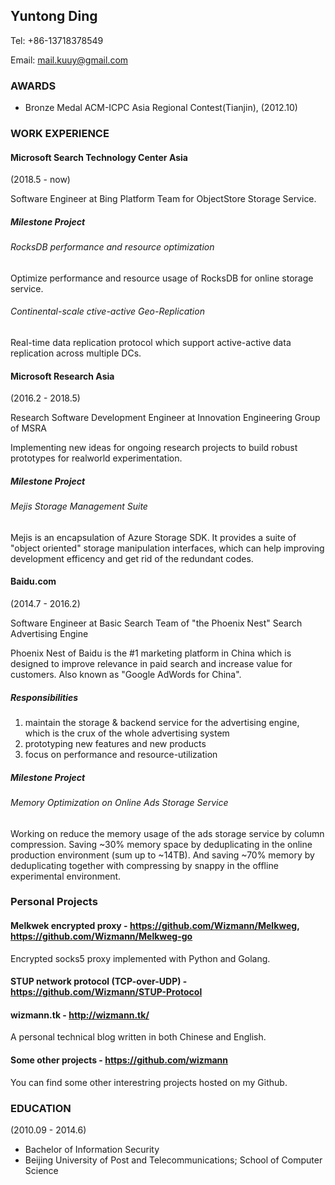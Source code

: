 ## Yuntong Ding

Tel: +86-13718378549

Email: mail.kuuy@gmail.com

### AWARDS

* Bronze Medal 
ACM-ICPC Asia Regional Contest(Tianjin), (2012.10)

### WORK EXPERIENCE

#### Microsoft Search Technology Center Asia

(2018.5 - now)

Software Engineer at Bing Platform Team for ObjectStore Storage Service.

##### Milestone Project

###### RocksDB performance and resource optimization

Optimize performance and resource usage of RocksDB for online storage service.

###### Continental-scale ctive-active Geo-Replication

Real-time data replication protocol which support active-active data replication across multiple DCs. 

#### Microsoft Research Asia

(2016.2 - 2018.5)

Research Software Development Engineer at Innovation Engineering Group of MSRA

Implementing new ideas for ongoing research projects to build robust prototypes for realworld experimentation.

##### Milestone Project

###### Mejis Storage Management Suite

Mejis is an encapsulation of Azure Storage SDK. It provides a suite of "object oriented" storage manipulation interfaces, which can help improving development efficency and get rid of the redundant codes.

#### Baidu.com

(2014.7 - 2016.2)

Software Engineer at Basic Search Team of "the Phoenix Nest" Search Advertising Engine

Phoenix Nest of Baidu is the #1 marketing platform in China which is designed to improve relevance in paid search and increase value for customers. Also known as "Google AdWords for China".

##### Responsibilities

1. maintain the storage & backend service for the advertising engine, which is the crux of the whole advertising system
2. prototyping new features and new products
3. focus on performance and resource-utilization

##### Milestone Project

###### Memory Optimization on Online Ads Storage Service     

Working on reduce the memory usage of the ads storage service by column compression. Saving ~30% memory space by deduplicating in the online production environment (sum up to ~14TB). And saving ~70% memory by deduplicating together with compressing by snappy in the offline experimental environment.

### Personal Projects

#### Melkwek encrypted proxy - https://github.com/Wizmann/Melkweg, https://github.com/Wizmann/Melkweg-go

Encrypted socks5 proxy implemented with Python and Golang.

#### STUP network protocol (TCP-over-UDP) - https://github.com/Wizmann/STUP-Protocol

#### wizmann.tk - http://wizmann.tk/

A personal technical blog written in both Chinese and English.

#### Some other projects - https://github.com/wizmann

You can find some other interestring projects hosted on my Github.

### EDUCATION

(2010.09 - 2014.6)

* Bachelor of Information Security
* Beijing University of Post and Telecommunications; School of Computer Science

